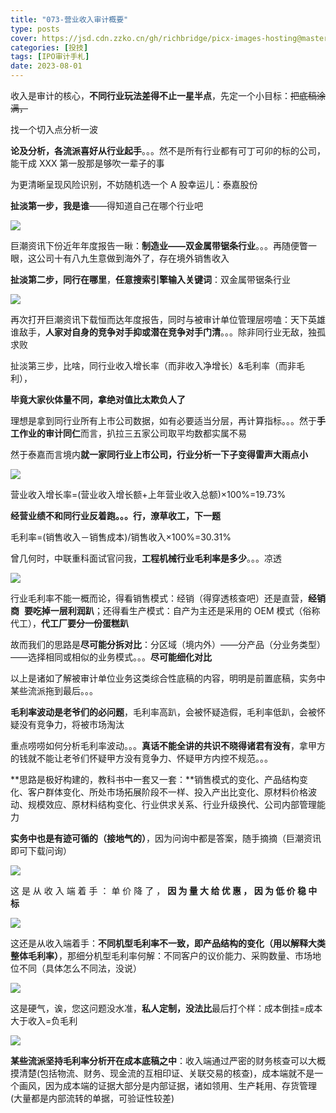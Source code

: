 ```yaml
---
title: "073-营业收入审计概要"
type: posts
cover: https://jsd.cdn.zzko.cn/gh/richbridge/picx-images-hosting@master/thumbnail/CPA-审计.jpg
categories: [投技]
tags: [IPO审计手札]
date: 2023-08-01
---
```

收入是审计的核心，**不同行业玩法差得不止一星半点**，先定一个小目标：~~把底稿涂满，~~

找一个切入点分析一波

**论及分析，各流派喜好从行业起手**。。。然不是所有行业都有可丁可卯的标的公司，能干成 XXX 第一股那是够吹一辈子的事

为更清晰呈现风险识别，不妨随机选一个 A 股幸运儿：泰嘉股份

**扯淡第一步，我是谁**——得知道自己在哪个行业吧

![](https://img.richfan.site/ibank/IPO审计札记/073-营业收入审计概要_1.webp)

巨潮资讯下份近年年度报告一瞅：**制造业——双金属带锯条行业**。。。再随便瞥一眼，这公司十有八九生意做到海外了，存在境外销售收入

**扯淡第二步，同行在哪里**，**任意搜索引擎输入关键词**：双金属带锯条行业

![](https://img.richfan.site/ibank/IPO审计札记/073-营业收入审计概要_2.webp)

再次打开巨潮资讯下载恒而达年度报告，同时与被审计单位管理层唠嗑：天下英雄谁敌手，**人家对自身的竞争对手抑或潜在竞争对手门清**。。。除非同行业无敌，独孤求败

扯淡第三步，比啥，同行业收入增长率（而非收入净增长）&毛利率（而非毛利），

**毕竟大家伙体量不同，拿绝对值比太欺负人了**

理想是拿到同行业所有上市公司数据，如有必要适当分层，再计算指标。。。然于**手工作业的审计同仁**而言，扒拉三五家公司取平均数都实属不易

然于泰嘉而言境内**就一家同行业上市公司，行业分析一下子变得雷声大雨点小**

![](https://img.richfan.site/ibank/IPO审计札记/073-营业收入审计概要_3.webp)

营业收入增长率=(营业收入增长额+上年营业收入总额)×100%=19.73%

**经营业绩不和同行业反着跑。。。行，潦草收工，下一题**

毛利率=(销售收入－销售成本)/销售收入×100%=30.31%

曾几何时，中联重科面试官问我，**工程机械行业毛利率是多少**。。。凉透

![](https://img.richfan.site/ibank/IPO审计札记/073-营业收入审计概要_4.webp)

行业毛利率不能一概而论，得看销售模式：经销（得穿透核查吧）还是直营，**经销商**  **要吃掉一层利润趴**；还得看生产模式：自产为主还是采用的 OEM 模式（俗称代工），**代工厂要分一份蛋糕趴**

故而我们的思路是**尽可能分拆对比**：分区域（境内外）——分产品（分业务类型）——选择相同或相似的业务模式。。。**尽可能细化对比**

以上是诸如了解被审计单位业务这类综合性底稿的内容，明明是前置底稿，实务中某些流派拖到最后。。。

**毛利率波动是老爷们的必问题**，毛利率高趴，会被怀疑造假，毛利率低趴，会被怀疑没有竞争力，将被市场淘汰

重点唠唠如何分析毛利率波动。。。**真话不能全讲的共识不晓得诸君有没有**，拿甲方的钱就不能让老爷们怀疑甲方没有竞争力、怀疑甲方内控不规范。。。

**思路是极好构建的，教科书中一套又一套：**销售模式的变化、产品结构变化、客户群体变化、所处市场拓展阶段不一样、投入产出比变化、原材料价格波动、规模效应、原材料结构变化、行业供求关系、行业升级换代、公司内部管理能力

**实务中也是有迹可循的（接地气的）**，因为问询中都是答案，随手摘摘（巨潮资讯即可下载问询）

![](https://img.richfan.site/ibank/IPO审计札记/073-营业收入审计概要_5.webp)

这 是 从 收 入 端 着 手 ： 单 价 降 了 ， **因 为 量 大 给 优 惠 ， 因 为 低 价 稳 中 标**

![](https://img.richfan.site/ibank/IPO审计札记/073-营业收入审计概要_6.webp)

这还是从收入端着手：**不同机型毛利率不一致，即产品结构的变化（用以解释大类整体毛利率）**，那细分机型毛利率何解：不同客户的议价能力、采购数量、市场地位不同（具体怎么不同法，没说）

![](https://img.richfan.site/ibank/IPO审计札记/073-营业收入审计概要_7.webp)

这是硬气，诶，您这问题没水准，**私人定制，没法比**最后打个样：成本倒挂=成本大于收入=负毛利

![](https://img.richfan.site/ibank/IPO审计札记/073-营业收入审计概要_8.webp)

**某些流派坚持毛利率分析开在成本底稿之中**：收入端通过严密的财务核查可以大概摸清楚(包括物流、财务、现金流的互相印证、关联交易的核查)，成本端就不是一个画风，因为成本端的证据大部分是内部证据，诸如领用、生产耗用、存货管理(大量都是内部流转的单据，可验证性较差)